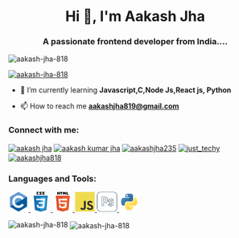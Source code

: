 <h1 align="center">Hi 👋, I'm Aakash Jha</h1>
<h3 align="center">A passionate frontend developer from India....</h3>

<p align="left"> <img src="https://komarev.com/ghpvc/?username=aakash-jha-818&label=Profile%20views&color=0e75b6&style=flat" alt="aakash-jha-818" /> </p>

<p align="left"> <a href="https://github.com/ryo-ma/github-profile-trophy"><img src="https://github-profile-trophy.vercel.app/?username=aakash-jha-818" alt="aakash-jha-818" /></a> </p>

- 🌱 I’m currently learning **Javascript,C,Node Js,React js, Python**

- 📫 How to reach me **aakashjha819@gmail.com**

<h3 align="left">Connect with me:</h3>
<p align="left">
<a href="https://linkedin.com/in/aakash jha" target="blank"><img align="center" src="https://raw.githubusercontent.com/rahuldkjain/github-profile-readme-generator/master/src/images/icons/Social/linked-in-alt.svg" alt="aakash jha" height="30" width="40" /></a>
<a href="https://fb.com/aakash kumar jha" target="blank"><img align="center" src="https://raw.githubusercontent.com/rahuldkjain/github-profile-readme-generator/master/src/images/icons/Social/facebook.svg" alt="aakash kumar jha" height="30" width="40" /></a>
<a href="https://instagram.com/aakashjha235" target="blank"><img align="center" src="https://raw.githubusercontent.com/rahuldkjain/github-profile-readme-generator/master/src/images/icons/Social/instagram.svg" alt="aakashjha235" height="30" width="40" /></a>
<a href="https://www.youtube.com/c/just_techy" target="blank"><img align="center" src="https://raw.githubusercontent.com/rahuldkjain/github-profile-readme-generator/master/src/images/icons/Social/youtube.svg" alt="just_techy" height="30" width="40" /></a>
<a href="https://www.leetcode.com/aakashjha818" target="blank"><img align="center" src="https://raw.githubusercontent.com/rahuldkjain/github-profile-readme-generator/master/src/images/icons/Social/leet-code.svg" alt="aakashjha818" height="30" width="40" /></a>
</p>

<h3 align="left">Languages and Tools:</h3>
<p align="left"> <a href="https://www.cprogramming.com/" target="_blank" rel="noreferrer"> <img src="https://raw.githubusercontent.com/devicons/devicon/master/icons/c/c-original.svg" alt="c" width="40" height="40"/> </a> <a href="https://www.w3schools.com/css/" target="_blank" rel="noreferrer"> <img src="https://raw.githubusercontent.com/devicons/devicon/master/icons/css3/css3-original-wordmark.svg" alt="css3" width="40" height="40"/> </a> <a href="https://www.w3.org/html/" target="_blank" rel="noreferrer"> <img src="https://raw.githubusercontent.com/devicons/devicon/master/icons/html5/html5-original-wordmark.svg" alt="html5" width="40" height="40"/> </a> <a href="https://developer.mozilla.org/en-US/docs/Web/JavaScript" target="_blank" rel="noreferrer"> <img src="https://raw.githubusercontent.com/devicons/devicon/master/icons/javascript/javascript-original.svg" alt="javascript" width="40" height="40"/> </a> <a href="https://www.photoshop.com/en" target="_blank" rel="noreferrer"> <img src="https://raw.githubusercontent.com/devicons/devicon/master/icons/photoshop/photoshop-line.svg" alt="photoshop" width="40" height="40"/> </a> <a href="https://www.python.org" target="_blank" rel="noreferrer"> <img src="https://raw.githubusercontent.com/devicons/devicon/master/icons/python/python-original.svg" alt="python" width="40" height="40"/> </a> </p>

<p><img align="left" src="https://github-readme-stats.vercel.app/api/top-langs?username=aakash-jha-818&show_icons=true&locale=en&layout=compact" alt="aakash-jha-818" /></p>

<p>&nbsp;<img align="center" src="https://github-readme-stats.vercel.app/api?username=aakash-jha-818&show_icons=true&locale=en" alt="aakash-jha-818" /></p>

